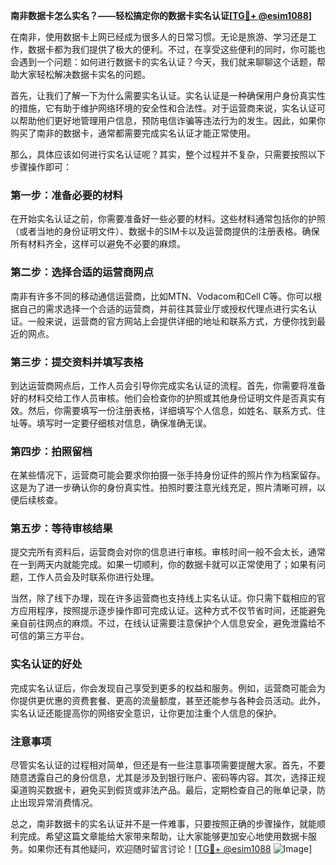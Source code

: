 **南非数据卡怎么实名？——轻松搞定你的数据卡实名认证[[TG💪+ @esim1088](https://t.me/s/esim1088)]**

在南非，使用数据卡上网已经成为很多人的日常习惯。无论是旅游、学习还是工作，数据卡都为我们提供了极大的便利。不过，在享受这些便利的同时，你可能也会遇到一个问题：如何进行数据卡的实名认证？今天，我们就来聊聊这个话题，帮助大家轻松解决数据卡实名的问题。

首先，让我们了解一下为什么需要实名认证。实名认证是一种确保用户身份真实性的措施，它有助于维护网络环境的安全性和合法性。对于运营商来说，实名认证可以帮助他们更好地管理用户信息，预防电信诈骗等违法行为的发生。因此，如果你购买了南非的数据卡，通常都需要完成实名认证才能正常使用。

那么，具体应该如何进行实名认证呢？其实，整个过程并不复杂，只需要按照以下步骤操作即可：

### 第一步：准备必要的材料

在开始实名认证之前，你需要准备好一些必要的材料。这些材料通常包括你的护照（或者当地的身份证明文件）、数据卡的SIM卡以及运营商提供的注册表格。确保所有材料齐全，这样可以避免不必要的麻烦。

### 第二步：选择合适的运营商网点

南非有许多不同的移动通信运营商，比如MTN、Vodacom和Cell C等。你可以根据自己的需求选择一个合适的运营商，并前往其营业厅或授权代理点进行实名认证。一般来说，运营商的官方网站上会提供详细的地址和联系方式，方便你找到最近的网点。

### 第三步：提交资料并填写表格

到达运营商网点后，工作人员会引导你完成实名认证的流程。首先，你需要将准备好的材料交给工作人员审核。他们会检查你的护照或其他身份证明文件是否真实有效。然后，你需要填写一份注册表格，详细填写个人信息，如姓名、联系方式、住址等。填写时一定要仔细核对信息，确保准确无误。

### 第四步：拍照留档

在某些情况下，运营商可能会要求你拍摄一张手持身份证件的照片作为档案留存。这是为了进一步确认你的身份真实性。拍照时要注意光线充足，照片清晰可辨，以便后续核查。

### 第五步：等待审核结果

提交完所有资料后，运营商会对你的信息进行审核。审核时间一般不会太长，通常在一到两天内就能完成。如果一切顺利，你的数据卡就可以正常使用了；如果有问题，工作人员会及时联系你进行处理。

当然，除了线下办理，现在许多运营商也支持线上实名认证。你只需下载相应的官方应用程序，按照提示逐步操作即可完成认证。这种方式不仅节省时间，还能避免亲自前往网点的麻烦。不过，在线认证需要注意保护个人信息安全，避免泄露给不可信的第三方平台。

### 实名认证的好处

完成实名认证后，你会发现自己享受到更多的权益和服务。例如，运营商可能会为你提供更优惠的资费套餐、更高的流量额度，甚至还能参与各种会员活动。此外，实名认证还能提高你的网络安全意识，让你更加注重个人信息的保护。

### 注意事项

尽管实名认证的过程相对简单，但还是有一些注意事项需要提醒大家。首先，不要随意透露自己的身份信息，尤其是涉及到银行账户、密码等内容。其次，选择正规渠道购买数据卡，避免买到假货或非法产品。最后，定期检查自己的账单记录，防止出现异常消费情况。

总之，南非数据卡的实名认证并不是一件难事，只要按照正确的步骤操作，就能顺利完成。希望这篇文章能给大家带来帮助，让大家能够更加安心地使用数据卡服务。如果你还有其他疑问，欢迎随时留言讨论！[[TG💪+ @esim1088](https://t.me/s/esim1088) ![Image](https://i.postimg.cc/4NQfJmqS/Snipaste-2025-05-13-00-14-12.png)]